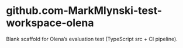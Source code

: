 # github.com-MarkMlynski-test-workspace-olena
Blank scaffold for Olena’s evaluation test (TypeScript src + CI pipeline).
